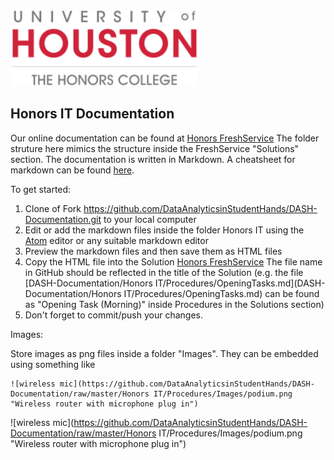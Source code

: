 <img src="assets/img/honors.png" width="300">

## Honors IT Documentation

Our online documentation can be found at [Honors FreshService](http://honorscollege.freshservice.com) The folder struture here mimics the structure inside the FreshService "Solutions" section. The documentation is written in Markdown. A cheatsheet for markdown can be found [here](https://github.com/adam-p/markdown-here/wiki/Markdown-Cheatsheet).

To get started:

1. Clone of Fork https://github.com/DataAnalyticsinStudentHands/DASH-Documentation.git to your local computer
2. Edit or add the markdown files inside the folder Honors IT using the [Atom](https://atom.io/) editor or any suitable markdown editor
3. Preview the markdown files and then save them as HTML files
4. Copy the HTML file into the Solution [Honors FreshService](http://honorscollege.freshservice.com) The file name in GitHub should be reflected in the title of the Solution (e.g. the file [DASH-Documentation/Honors IT/Procedures/OpeningTasks.md](DASH-Documentation/Honors IT/Procedures/OpeningTasks.md) can be found as "Opening Task (Morning)" inside Procedures in the Solutions section)
5. Don't forget to commit/push your changes.



Images:

Store images as png files inside a folder "Images". They can be embedded using something like
```
![wireless mic](https://github.com/DataAnalyticsinStudentHands/DASH-Documentation/raw/master/Honors IT/Procedures/Images/podium.png
"Wireless router with microphone plug in")
```
![wireless mic](https://github.com/DataAnalyticsinStudentHands/DASH-Documentation/raw/master/Honors IT/Procedures/Images/podium.png
"Wireless router with microphone plug in")

[](http://hc-storage.cougarnet.uh.edu:5000/webman/index.cgi)
